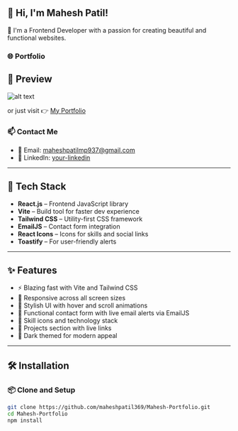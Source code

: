 ## 👋 Hi, I'm Mahesh Patil!

🚀 I'm a Frontend Developer with a passion for creating beautiful and functional websites.

### 🌐 Portfolio


## 📸 Preview

![alt text](<Screenshot 2025-06-23 170000.png>)


or just visit 👉 [My Portfolio](https://maheshpatil.tech)

### 📫 Contact Me
- 📧 Email: maheshpatilmp937@gmail.com
- 📱 LinkedIn: [your-linkedin](https://www.linkedin.com/in/mahesh-patil-1a9b9a275/)


---

## 🚀 Tech Stack

- **React.js** – Frontend JavaScript library
- **Vite** – Build tool for faster dev experience
- **Tailwind CSS** – Utility-first CSS framework
- **EmailJS** – Contact form integration
- **React Icons** – Icons for skills and social links
- **Toastify** – For user-friendly alerts

---

## ✨ Features

- ⚡ Blazing fast with Vite and Tailwind CSS
- 📱 Responsive across all screen sizes
- 🎨 Stylish UI with hover and scroll animations
- 📩 Functional contact form with live email alerts via EmailJS
- 🧠 Skill icons and technology stack
- 💼 Projects section with live links
- 🌙 Dark themed for modern appeal

---

## 🛠️ Installation

### 📦 Clone and Setup

```bash
git clone https://github.com/maheshpatil369/Mahesh-Portfolio.git
cd Mahesh-Portfolio
npm install
